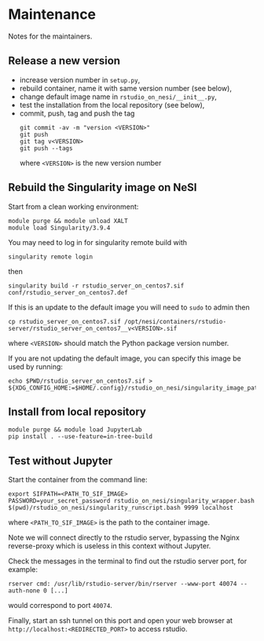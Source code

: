 # Maintenance

Notes for the maintainers.


## Release a new version

- increase version number in `setup.py`,
- rebuild container, name it with same version number (see below),
- change default image name in `rstudio_on_nesi/__init__.py`,
- test the installation from the local repository (see below),
- commit, push, tag and push the tag
  ```
  git commit -av -m "version <VERSION>"
  git push
  git tag v<VERSION>
  git push --tags
  ```
  where `<VERSION>` is the new version number


## Rebuild the Singularity image on NeSI

Start from a clean working environment:
```
module purge && module unload XALT
module load Singularity/3.9.4
```

You may need to log in for singularity remote build with
```
singularity remote login
```
then
```
singularity build -r rstudio_server_on_centos7.sif conf/rstudio_server_on_centos7.def
```

If this is an update to the default image you will need to `sudo` to admin then 
```
cp rstudio_server_on_centos7.sif /opt/nesi/containers/rstudio-server/rstudio_server_on_centos7__v<VERSION>.sif
```
where `<VERSION>` should match the Python package version number.

If you are not updating the default image, you can specify this image be used by running:
```
echo $PWD/rstudio_server_on_centos7.sif > ${XDG_CONFIG_HOME:=$HOME/.config}/rstudio_on_nesi/singularity_image_path
```

## Install from local repository

```
module purge && module load JupyterLab
pip install . --use-feature=in-tree-build
```


## Test without Jupyter

Start the container from the command line:
```
export SIFPATH=<PATH_TO_SIF_IMAGE>
PASSWORD=your_secret_password rstudio_on_nesi/singularity_wrapper.bash $(pwd)/rstudio_on_nesi/singularity_runscript.bash 9999 localhost
```
where `<PATH_TO_SIF_IMAGE>` is the path to the container image.

Note we will connect directly to the rstudio server, bypassing the Nginx reverse-proxy which is useless in this context without Jupyter.

Check the messages in the terminal to find out the rstudio server port, for example:
```
rserver cmd: /usr/lib/rstudio-server/bin/rserver --www-port 40074 --auth-none 0 [...]
```
would correspond to port `40074`.

Finally, start an ssh tunnel on this port and open your web browser at `http://localhost:<REDIRECTED_PORT>` to access rstudio.
